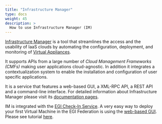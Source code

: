 ```yaml
---
title: "Infrastructure Manager"
type: docs
weight: 45
description: >
  How to use Infrastructure Manager (IM)
---
```


[Infrastructure Manager](https://www.grycap.upv.es/im) is a tool that
streamlines the access and the usability of IaaS clouds by automating the
configuration, deployment, and monitoring of [Virtual Appliances](../vmi).

It supports APIs from a large number of _Cloud Management Frameworks (CMFs)_
making user applications cloud-agnostic. In addition it integrates a
contextualization system to enable the installation and configuration of user
specific applications.

It is a service that features a web-based GUI, a XML-RPC API, a REST API and a
command-line interface. For detailed information about Infrastructure Manager
please visit its [documentation pages](https://imdocs.readthedocs.io).

IM is integrated with the [EGI Check-In Service](../../check-in). A very easy
way to deploy your first Virtual Machine in the EGI Federation is using the
[web-based GUI](https://appsgrycap.i3m.upv.es:31443/im-dashboard/). Please see
tutorial [here](https://imdocs.readthedocs.io/en/latest/dashboard.html#usage).
